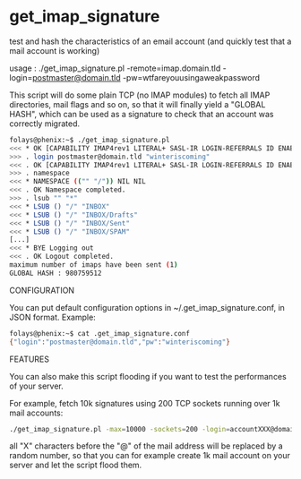 get_imap_signature
==================

test and hash the characteristics of an email account
(and quickly test that a mail account is working)

usage : ./get_imap_signature.pl -remote=imap.domain.tld -login=postmaster@domain.tld -pw=wtfareyouusingaweakpassword

This script will do some plain TCP (no IMAP modules) to fetch all IMAP directories, mail flags and so on, so that it
will finally yield a "GLOBAL HASH", which can be used as a signature to check that an account was correctly migrated.

```sh
folays@phenix:~$ ./get_imap_signature.pl
<<< * OK [CAPABILITY IMAP4rev1 LITERAL+ SASL-IR LOGIN-REFERRALS ID ENABLE IDLE STARTTLS AUTH=PLAIN AUTH=LOGIN] Dovecot ready.
>>> . login postmaster@domain.tld "winteriscoming"
<<< . OK [CAPABILITY IMAP4rev1 LITERAL+ SASL-IR LOGIN-REFERRALS ID ENABLE IDLE SORT SORT=DISPLAY THREAD=REFERENCES THREAD=REFS MULTIAPPEND UNSELECT CHILDREN NAMESPACE UIDPLUS LIST-EXTENDED I18NLEVEL=1 CONDSTORE QRESYNC ESEARCH ESORT SEARCHRES WITHIN CONTEXT=SEARCH LIST-STATUS QUOTA] Logged in
>>> . namespace
<<< * NAMESPACE (("" "/")) NIL NIL
<<< . OK Namespace completed.
>>> . lsub "" "*"
<<< * LSUB () "/" "INBOX"
<<< * LSUB () "/" "INBOX/Drafts"
<<< * LSUB () "/" "INBOX/Sent"
<<< * LSUB () "/" "INBOX/SPAM"
[...]
<<< * BYE Logging out
<<< . OK Logout completed.
maximum number of imaps have been sent (1)
GLOBAL HASH : 980759512
```

CONFIGURATION

You can put default configuration options in ~/.get_imap_signature.conf, in JSON format. Example:

```sh
folays@phenix:~$ cat .get_imap_signature.conf
{"login":"postmaster@domain.tld","pw":"winteriscoming"}
```

FEATURES

You can also make this script flooding if you want to test the performances of your server.

For example, fetch 10k signatures using 200 TCP sockets running over 1k mail accounts:
```sh
./get_imap_signature.pl -max=10000 -sockets=200 -login=accountXXX@domain.tld
```

all "X" characters before the "@" of the mail address will be replaced by a random number, so that you can for example
create 1k mail account on your server and let the script flood them.
